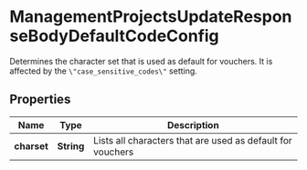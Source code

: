 

# ManagementProjectsUpdateResponseBodyDefaultCodeConfig

Determines the character set that is used as default for vouchers. It is affected by the `\"case_sensitive_codes\"` setting.

## Properties

| Name | Type | Description |
|------------ | ------------- | ------------- |
|**charset** | **String** | Lists all characters that are used as default for vouchers |



